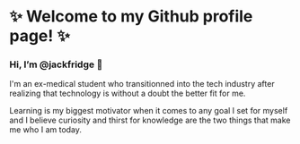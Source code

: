 # ✨ Welcome to my Github profile page! ✨ 
### Hi, I’m @jackfridge :wave:
I'm an ex-medical student who transitionned into the tech industry after realizing that technology is without a doubt the better fit for me.

Learning is my biggest motivator when it comes to any goal I set for myself and I believe curiosity and thirst for knowledge are the two things that make me who I am today.

<!---
jackfridge/jackfridge is a ✨ special ✨ repository because its `README.md` (this file) appears on your GitHub profile.
You can click the Preview link to take a look at your changes.
--->
